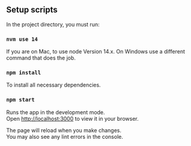 ## Setup scripts

In the project directory, you must run:

### `nvm use 14`

If you are on Mac, to use node Version 14.x. On Windows use a different command that does the job.

### `npm install`

To install all necessary dependencies.

### `npm start`

Runs the app in the development mode.\
Open [http://localhost:3000](http://localhost:3000) to view it in your browser.

The page will reload when you make changes.\
You may also see any lint errors in the console.
